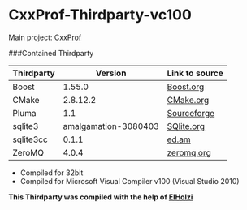 CxxProf-Thirdparty-vc100
=========================

Main project: [CxxProf](https://github.com/monsdar/CxxProf)

###Contained Thirdparty

Thirdparty | Version | Link to source
--- | --- | ---
Boost | 1.55.0 | [Boost.org](http://www.boost.org/users/history/version_1_55_0.html)
CMake | 2.8.12.2 | [CMake.org](http://www.cmake.org/cmake/resources/software.html)
Pluma | 1.1 | [Sourceforge](http://pluma-framework.sourceforge.net/?page_id=25)
sqlite3 | amalgamation-3080403 | [SQlite.org](http://sqlite.org/download.html)
sqlite3cc | 0.1.1 | [ed.am](http://ed.am/dev/sqlite3cc)
ZeroMQ | 4.0.4 | [zeromq.org](http://zeromq.org/intro:get-the-software)

* Compiled for 32bit
* Compiled for Microsoft Visual Compiler v100 (Visual Studio 2010)

**This Thirdparty was compiled with the help of [ElHolzi](https://github.com/ElHolzi)**

